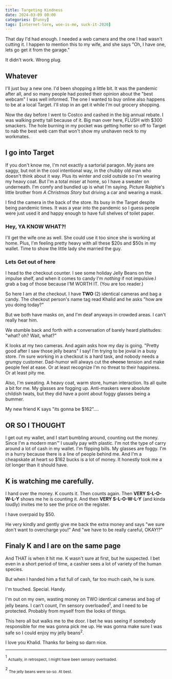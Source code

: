 ```yaml
---
title: Targeting Kindness
date: 2024-03-09 00:00
categories: [Funny]
tags: [internet-lore, woe-is-me, suck-it-2020]
---
```

That day I'd had enough.  I needed a web camera and the one I had wasn't cutting it.  I happen to mention this to my wife, and she says "Oh, I have one, lets go get it from the garage."

It didn't work.  Wrong plug.
<!--more-->

## Whatever

I'll just buy a new one. I'd been shopping a little bit. It was the pandemic after all, and so many people had posted their opinion about the "best webcam" I was well informed. The one I wanted to buy online also happens to be at a local Target. I'll stop in an get it while I'm out grocery shopping.

Now the day before I went to Costco and cashed in the big annual rebate. I was walking pretty tall because of it. Big man over here, FLUSH with $300 smackers. The hole burning in my pocket was getting hotter so off to Target to nab the best web cam that won't show my unshaven neck to my workmates.

## I go into Target

If you don't know me, I'm not exactly a sartorial paragon. My jeans are saggy, but not in the cool intentional way, in the chubby old man who doesn't think about it way. Plus its winter and cold outside so I'm wearing my heavy coat. But I'm a total miser at home, so I have a sweater on underneath.  I'm comfy and bundled up is what I'm saying. Picture Ralphie's little brother from _A Christmas Story_ but driving a car and wearing a mask.

I find the camera in the back of the store. Its busy in the Target despite being pandemic times. It was a year into the pandemic so I guess people were just used it and happy enough to have full shelves of toilet paper.

### Hey, YA KNOW WHAT?!

I'll get the wife one as well. She could use it too since she is working at home. Plus, I'm feeling pretty heavy with all these $20s and $50s in my wallet. Time to show the little lady she married the guy.

### Lets Get out of here

I head to the checkout counter.  I see some holiday Jelly Beans on the impulse shelf, and when it comes to candy I'm _nothing_ if not impulsive.I grab a bag of those because I'M WORTH IT. (You are too reader.)

So here I am at the checkout. I have **TWO** (2) identical cameras and bag a candy.  The checkout person's name tag read Khalid and he asks "how are you doing today?"

But we both have masks on, and I'm deaf anyways in crowded areas. I can't really hear him.

We stumble back and forth with a conversation of barely heard platitudes: "what? oh? Wait, what?"

K looks at my two cameras.  And again asks how my day is going. "Pretty good after I saw those jelly beans" I say! I'm trying to be jovial in a busy store. I'm sure working in a checkout is a hard task, and nobody needs a grumpy customer. Dad-humor will always cut the ~~cheese~~ tension and make people feel at ease. Or at least recognize I'm no threat to their happiness. Or at least pity me.

Also, I'm sweating.  A heavy coat, warm store, human interaction. Its all quite a bit for me. My glasses are fogging up.  Anti-maskers were absolute childish twats, but they did have a point about foggy glasses being a bummer.

My new friend K says "its gonna be $162"....

## OR SO I THOUGHT

I get out my wallet, and I start bumbling around, counting out the money. Since I'm a modern man™ I usually pay with plastic. I'm not the type of carry around a lot of cash in my wallet. I'm flipping bills. My glasses are foggy. I'm in a hurry because there is a line of people behind me. And I'm a cheapskate at heart so $162 bucks is a lot of money. It honestly took me a _lot_ longer than it should have.  

## K is watching me carefully.

I hand over the money.  K counts it. Then counts again.  Then **VERY S-L-O-W-L-Y** shows me he is counting it.  And then **VERY S-L-O-W-L-Y** (and kinda loudly) invites me to see the price on the register.

I have overpaid by $50.

He very kindly and gently give me back the extra money and says "we sure don't want to overcharge you!" And "we have to be really careful, OKAY!?"

## Finaly K and I are on the same page

And THAT is when it hit me. K wasn't sure at first, but he suspected. I bet even in a short period of time, a cashier sees a lot of variety of the human species.

But when I handed him a fist full of cash, far too much cash, he is sure.

I'm touched. Special. Handy.

I'm out on my own, wasting money on TWO identical cameras and bag of jelly beans. I can't count, I'm sensory overloaded<sup>1</sup>, and I need to be protected.  Probably from myself from the looks of things.

This hero all but walks me to the door. I bet he was seeing if somebody responsible for me was gonna pick me up. He was gonna make sure I was safe so I could enjoy my jelly beans<sup>2</sup>.

I love you Khalid.  Thanks for being so darn nice.

--------

<sup>1</sup> <sub>Actually, in retrospect, I might have been sensory overloaded.</sub>

<sup>2</sup> <sub>The jelly beans were so-so. At best.</sub>
